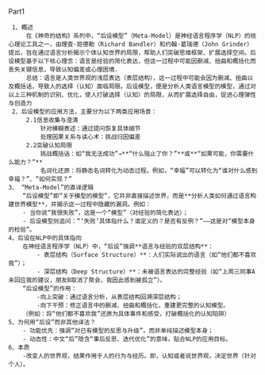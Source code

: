 Part1

     1、概述
	     在《神奇的结构》系列中，“后设模型”（Meta-Model）是神经语言程序学（NLP）的核心理论工具之一，由理查·班德勒（Richard Bandler）和约翰·葛瑞德（John Grinder）提出，旨在通过语言分析揭示个体认知世界的局限，帮助人们突破思维框架、扩展选择空间。后设模型基于以下核心理念：语言是经验的简化表达，但这一过程中可能因删减、扭曲和概括化而丢失关键信息，导致认知偏差或心理困境.
	     总结：语言是人类世界观的浅层表达（表层结构），这一过程中可能会因为删减、扭曲以及概括话，导致人的选择（认知）面临局限。后设模型，便是分析人类语言模型的模型，通过对以上三种机制的识别、优化，使人打破选择（认知）的局限，从而扩展选择自由，促进心理弹性与创造力
     2、后设模型的应用方法，主要分为以下两类应用场景：
	     2.1信息收集与澄清
		     针对模糊表述：通过提问恢复具体细节
		     处理因果关系与读心术：挑战归因偏差
	     2.2突破认知局限
		     挑战概括话：如“我无法成功”→**“什么阻止了你？”**或**“如果可能，你需要什么能力？”**
		     名词化还原：将静态名词转化为动态过程。例如，“幸福”可以转化为“谁对什么感到幸福？”、“如何实现？”
	3、 “Meta-Model”的直译逻辑  
	    “后设模型”即“关于模型的模型”，它并非直接描述世界，而是**分析人类如何通过语言构建世界模型**，并揭示这一过程中隐藏的漏洞。例如：
	    - 当你说“我很失败”，这是一个“模型”（对经验的简化表达）；
	    - 后设模型则追问：“‘失败’具体指什么？谁定义的？是否有反例？”——这是对“模型本身的检验”。
	4、后设在NLP中的具体指向
		在神经语言程序学（NLP）中，“后设”强调**语言与经验的双层结构**：
			- 表层结构（Surface Structure）**：人们实际说出的语言（如“他们都不喜欢我”）；
			- 深层结构（Deep Structure）**：未被语言表达的完整经验（如“上周三同事A未回应我的建议，朋友B取消了聚会，我因此感到被孤立”）。
		“后设模型”的作用：
		    -向上突破：通过语言分析，从表层结构回溯深层结构；
		    -向下干预：修正语言中的删减、扭曲和概括化，重建更完整的认知模型。  
	    （例如：将“他们都不喜欢我”还原为具体事件和感受，打破概括化的认知陷阱）
    5、为何用“后设”而非其他译法？
	    - 功能优先：强调“对已有模型的反思与升级”，而非单纯描述模型本身；
	    - 动态性：中文“后”隐含“事后反思、迭代优化”的意味，贴合NLP的应用目标。
	6、本质
		-改变人的世界观，结果作用于人的行为与经历。即，认知或者说世界观，决定世界（针对个人）。